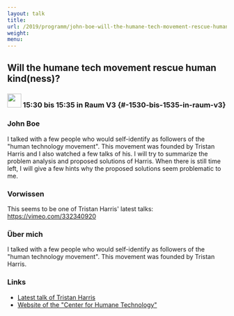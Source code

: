 ```yaml
---
layout: talk
title:
url: /2019/programm/john-boe-will-the-humane-tech-movement-rescue-human-kind/
weight:
menu:
---
```

## Will the humane tech movement rescue human kind(ness)?

### <img height = "32" src="../../../images/lightning.svg"> 15:30 bis 15:35 in Raum V3 {#-1530-bis-1535-in-raum-v3}

### John Boe

I talked with a few people who would self-identify as followers of the "human technology movement". This movement was founded by Tristan Harris and I also watched a few talks of his. I will try to summarize the problem analysis and proposed solutions of Harris. When there is still time left, I will give a few hints why the proposed solutions seem problematic to me.

### Vorwissen

This seems to be one of Tristan Harris' latest talks: https://vimeo.com/332340920

### Über mich

I talked with a few people who would self-identify as followers of the "human technology movement". This movement was founded by Tristan Harris.

### Links

- <a href="https://vimeo.com/332340920" target="_blank">Latest talk of Tristan Harris</a>
- <a href="https://humanetech.com/" target="_blank">Website of the "Center for Humane Technology"</a>